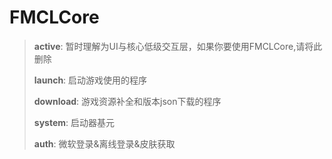 # FMCLCore

> **active**: 暂时理解为UI与核心低级交互层，如果你要使用FMCLCore,请将此删除
>
> **launch**: 启动游戏使用的程序
>
> **download**: 游戏资源补全和版本json下载的程序
>
> **system**: 启动器基元
>
> **auth**: 微软登录&离线登录&皮肤获取
